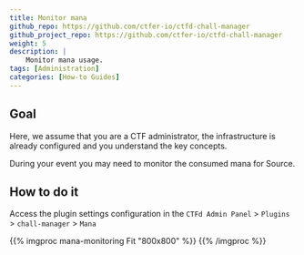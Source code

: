 ```yaml
---
title: Monitor mana
github_repo: https://github.com/ctfer-io/ctfd-chall-manager
github_project_repo: https://github.com/ctfer-io/ctfd-chall-manager
weight: 5
description: |
    Monitor mana usage.
tags: [Administration]
categories: [How-to Guides]
---
```


## Goal 
Here, we assume that you are a CTF administrator, the infrastructure is already configured and you understand the key concepts.

During your event you may need to monitor the consumed mana for Source.

## How to do it 
Access the plugin settings configuration in the `CTFd Admin Panel` > `Plugins` > `chall-manager` > `Mana`

{{% imgproc mana-monitoring Fit "800x800" %}}
{{% /imgproc %}}

